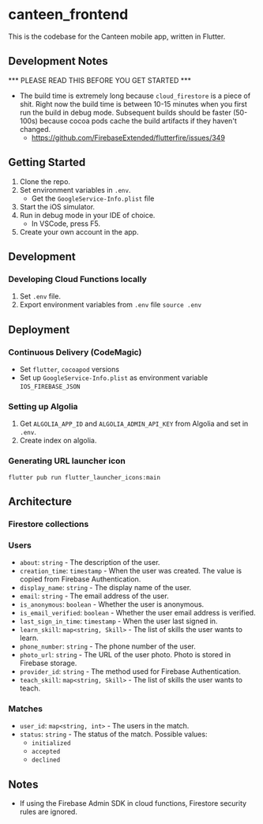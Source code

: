 # canteen_frontend

This is the codebase for the Canteen mobile app, written in Flutter.

## Development Notes

*** PLEASE READ THIS BEFORE YOU GET STARTED ***

* The build time is extremely long because `cloud_firestore` is a piece of shit. Right now the build time is between 10-15 minutes when you first run the build in debug mode. Subsequent builds should be faster (50-100s) because cocoa pods cache the build artifacts if they haven't changed.
    * https://github.com/FirebaseExtended/flutterfire/issues/349

## Getting Started

1. Clone the repo.
2. Set environment variables in `.env`.
    * Get the `GoogleService-Info.plist` file
3. Start the iOS simulator.
4. Run in debug mode in your IDE of choice.
    * In VSCode, press F5.
5. Create your own account in the app.

## Development

### Developing Cloud Functions locally

1. Set `.env` file.
2. Export environment variables from `.env` file `source .env`

## Deployment

### Continuous Delivery (CodeMagic)

* Set `flutter`, `cocoapod` versions
* Set up `GoogleService-Info.plist` as environment variable `IOS_FIREBASE_JSON`

### Setting up Algolia
1. Get `ALGOLIA_APP_ID` and `ALGOLIA_ADMIN_API_KEY` from Algolia and set in `.env`.
2. Create index on algolia.

### Generating URL launcher icon

`flutter pub run flutter_launcher_icons:main`

## Architecture

### Firestore collections

### Users

* `about`: `string` - The description of the user.
* `creation_time`: `timestamp` - When the user was created. The value is copied from Firebase Authentication.
* `display_name`: `string` - The display name of the user.
* `email`: `string` - The email address of the user.
* `is_anonymous`: `boolean` - Whether the user is anonymous.
* `is_email_verified`: `boolean` - Whether the user email address is verified.
* `last_sign_in_time`: `timestamp` - When the user last signed in.
* `learn_skill`: `map<string, Skill>` - The list of skills the user wants to learn.
* `phone_number`: `string` - The phone number of the user.
* `photo_url`: `string` - The URL of the user photo. Photo is stored in Firebase storage.
* `provider_id`: `string` - The method used for Firebase Authentication.
* `teach_skill`: `map<string, Skill>` - The list of skills the user wants to teach.

### Matches

* `user_id`: `map<string, int>` - The users in the match.
* `status`: `string` - The status of the match. Possible values:
    * `initialized`
    * `accepted`
    * `declined`


## Notes

* If using the Firebase Admin SDK in cloud functions, Firestore security rules are ignored.